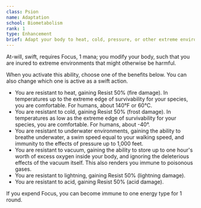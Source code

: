 ```yaml
---
class: Psion
name: Adaptation
school: Biometabolism
rank: 1
type: Enhancement
brief: Adapt your body to heat, cold, pressure, or other extreme environments.
---
```


At-will, swift, requires Focus, 1 mana; you modify your body, such that you are inured to extreme environments that might otherwise be harmful.

When you activate this ability, choose one of the benefits below. You can also change which one is active as a swift action.
- You are resistant to heat, gaining Resist 50% (fire damage). In temperatures up to the extreme edge of survivability for your species, you are comfortable. For humans, about 140°F or 60°C.
- You are resistant to cold, gaining Resist 50% (frost damage). In temperatures as low as the extreme edge of survivability for your species, you are comfortable. For humans, about -40°.
- You are resistant to underwater environments, gaining the ability to breathe underwater, a swim speed equal to your walking speed, and immunity to the effects of pressure up to 1,000 feet.
- You are resistant to vacuum, gaining the ability to store up to one hour's worth of excess oxygen inside your body, and ignoring the deleterious effects of the vacuum itself. This also renders you immune to poisonous gases.
- You are resistant to lightning, gaining Resist 50% (lightning damage).
- You are resistant to acid, gaining Resist 50% (acid damage).

If you expend Focus, you can become immune to one energy type for 1 round.